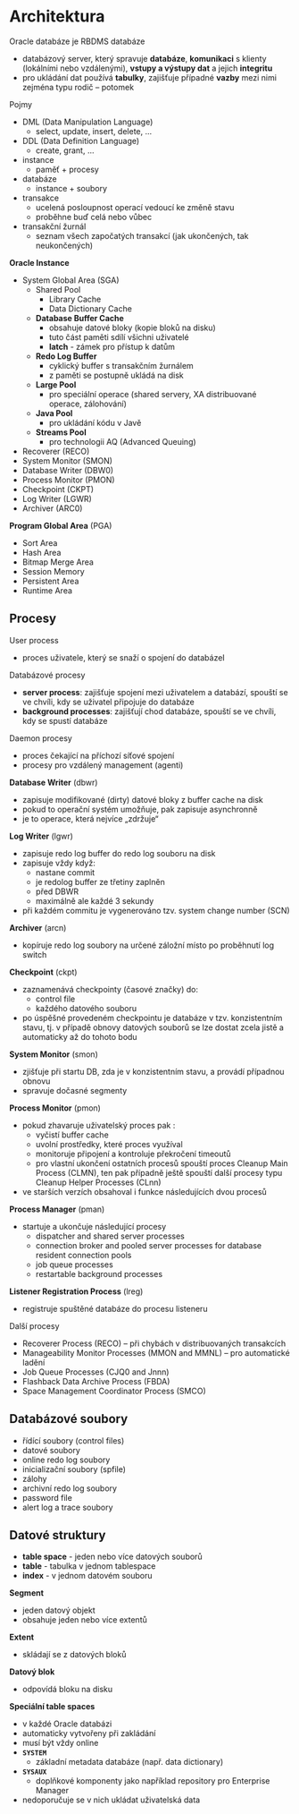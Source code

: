 # Architektura

Oracle databáze je RBDMS databáze
- databázový server, který spravuje **databáze**, **komunikaci** s klienty (lokálními nebo vzdálenými), **vstupy a výstupy dat** a jejich **integritu**
- pro ukládání dat používá **tabulky**, zajišťuje případné **vazby** mezi nimi zejména typu rodič – potomek

Pojmy
- DML (Data Manipulation Language)
	- select, update, insert, delete, ...
- DDL (Data Definition Language)
	- create, grant, ...
- instance
	- paměť + procesy
- databáze
	- instance + soubory
- transakce
	- ucelená posloupnost operací vedoucí ke změně stavu
	- proběhne buď celá nebo vůbec
- transakční žurnál
	- seznam všech započatých transakcí (jak ukončených, tak neukončených)

**Oracle Instance**
- System Global Area (SGA)
	- Shared Pool
		- Library Cache
		- Data Dictionary Cache
	- **Database Buffer Cache**
		- obsahuje datové bloky (kopie bloků na disku)
		- tuto část paměti sdílí všichni uživatelé
		- **latch** - zámek pro přístup k datům
	- **Redo Log Buffer**
		- cyklický buffer s transakčním žurnálem
		- z paměti se postupně ukládá na disk
	- **Large Pool**
		- pro speciální operace (shared servery, XA distribuované operace, zálohování)
	- **Java Pool**
		- pro ukládání kódu v Javě
	- **Streams Pool**
		- pro technologii AQ (Advanced Queuing)
- Recoverer (RECO)
- System Monitor (SMON)
- Database Writer (DBW0)
- Process Monitor (PMON)
- Checkpoint (CKPT)
- Log Writer (LGWR)
- Archiver (ARC0)

**Program Global Area** (PGA)
- Sort Area
- Hash Area
- Bitmap Merge Area
- Session Memory
- Persistent Area
- Runtime Area

## Procesy

User process
- proces uživatele, který se snaží o spojení do databázeI

Databázové procesy
- **server process**: zajišťuje spojení mezi uživatelem a databází, spouští se ve chvíli, kdy se uživatel připojuje do databáze
- **background processes**: zajišťují chod databáze, spouští se ve chvíli, kdy se spustí databáze

Daemon procesy
- proces čekající na příchozí síťové spojení
- procesy pro vzdálený management (agenti)

**Database Writer** (dbwr)
- zapisuje modifikované (dirty) datové bloky z buffer cache na disk
- pokud to operační systém umožňuje, pak zapisuje asynchronně
- je to operace, která nejvíce „zdržuje“

**Log Writer** (lgwr)
- zapisuje redo log buffer do redo log souboru na disk
- zapisuje vždy když:
	- nastane commit
	- je redolog buffer ze třetiny zaplněn
	- před DBWR
	- maximálně ale každé 3 sekundy
- při každém commitu je vygenerováno tzv. system change number (SCN)

**Archiver** (arcn)
- kopíruje redo log soubory na určené záložní místo po proběhnutí log switch

**Checkpoint** (ckpt)
- zaznamenává checkpointy (časové značky) do:
	- control file
	- každého datového souboru
- po úspěšné provedeném checkpointu je databáze v tzv. konzistentním stavu, tj. v případě obnovy datových souborů se lze dostat zcela jistě a automaticky až do tohoto bodu

**System Monitor** (smon)
- zjišťuje při startu DB, zda je v konzistentním stavu, a provádí případnou obnovu
- spravuje dočasné segmenty

**Process Monitor** (pmon)
- pokud zhavaruje uživatelský proces pak :
	- vyčistí buffer cache
	- uvolní prostředky, které proces využíval
	- monitoruje připojení a kontroluje překročení timeoutů
	- pro vlastní ukončení ostatních procesů spouští proces Cleanup Main Process (CLMN), ten pak případně ještě spouští další procesy typu Cleanup Helper Processes (CLnn)
- ve starších verzích obsahoval i funkce následujících dvou procesů

**Process Manager** (pman)
- startuje a ukončuje následující procesy
	- dispatcher and shared server processes
	- connection broker and pooled server processes for database resident connection pools
	- job queue processes
	- restartable background processes

**Listener Registration Process** (lreg)
- registruje spuštěné databáze do procesu listeneru

Další procesy
- Recoverer Process (RECO) – při chybách v distribuovaných transakcích
- Manageability Monitor Processes (MMON and MMNL) – pro automatické ladění
- Job Queue Processes (CJQ0 and Jnnn)
- Flashback Data Archive Process (FBDA)
- Space Management Coordinator Process (SMCO)

## Databázové soubory

- řídící soubory (control files)
- datové soubory
- online redo log soubory
- inicializační soubory (spfile)
- zálohy
- archivní redo log soubory
- password file
- alert log a trace soubory

## Datové struktury

- **table space** - jeden nebo více datových souborů
- **table** - tabulka v jednom tablespace
- **index** - v jednom datovém souboru

**Segment**
- jeden datový objekt
- obsahuje jeden nebo více extentů

**Extent**
- skládají se z datových bloků

**Datový blok**
- odpovídá bloku na disku

**Speciální table spaces**
- v každé Oracle databázi
- automaticky vytvořeny při zakládání
- musí být vždy online
- **`SYSTEM`**
	- základní metadata databáze (např. data dictionary)
- **`SYSAUX`**
	- doplňkové komponenty jako například repository pro Enterprise Manager
- nedoporučuje se v nich ukládat uživatelská data
